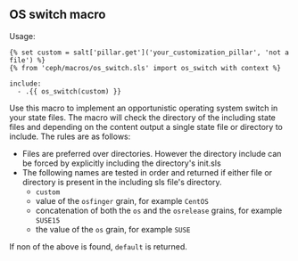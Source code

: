 ## OS switch macro

Usage:

```
{% set custom = salt['pillar.get']('your_customization_pillar', 'not a file') %}
{% from 'ceph/macros/os_switch.sls' import os_switch with context %}

include:
  - .{{ os_switch(custom) }}
```

Use this macro to implement an opportunistic operating system switch in your
state files. The macro will check the directory of the including state files and
depending on the content output a single state file or directory to include. The
rules are as follows:
- Files are preferred over directories. However the directory include can be forced
  by explicitly including the directory's init.sls
- The following names are tested in order and returned if either file or
  directory is present in the including sls file's directory.
    - ```custom```
    - value of the ```osfinger``` grain, for example ```CentOS```
    - concatenation of both the ```os``` and the ```osrelease``` grains, for example ```SUSE15```
    - the value of the ```os``` grain, for example ```SUSE```

If non of the above is found, ```default``` is returned.
